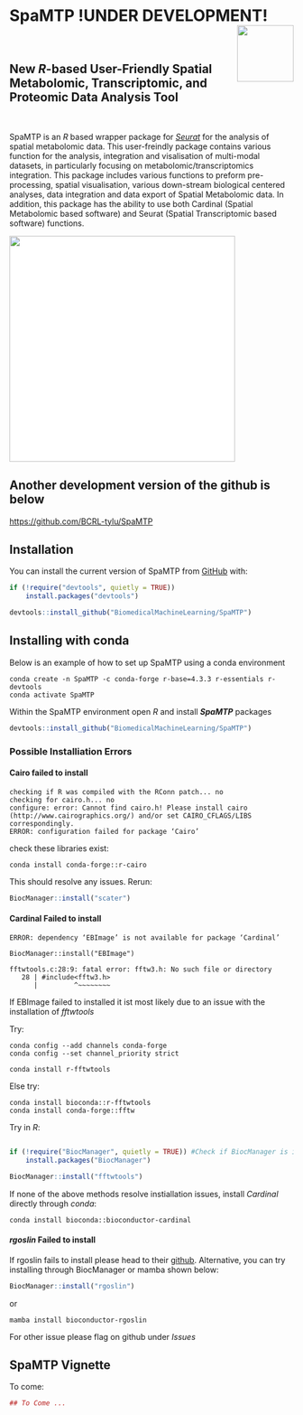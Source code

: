 
<!-- README.md is generated from README.Rmd. Please edit that file -->

# SpaMTP !UNDER DEVELOPMENT! <img src="man/figures/logo.png" align="right" height="100" alt="" />

<!-- badges: start -->
<br>

## New *R*-based User-Friendly Spatial Metabolomic, Transcriptomic, and Proteomic Data Analysis Tool

<br>

<!-- badges: end -->


SpaMTP is an *R* based wrapper package for [*Seurat*](https://satijalab.org/seurat/) for the analysis of spatial metabolomic data. This user-freindly package contains various function for the analysis, integration and visalisation of multi-modal datasets, in particularly focusing on metabolomic/transcriptomics integration.
This package includes various functions to preform pre-processing,
spatial visualisation, various down-stream biological centered analyses,
data integration and data export of Spatial Metabolomic data. In
addition, this package has the ability to use both Cardinal (Spatial
Metabolomic based software) and Seurat (Spatial Transcriptomic based
software) functions.

<img src="inst/figures/SpaMTPSumFig.png" height="400" alt="" style="background-color: white;" />

## Another development version of the github is below
https://github.com/BCRL-tylu/SpaMTP

## Installation

You can install the current version of SpaMTP from
[GitHub](https://github.com/) with:

``` r
if (!require("devtools", quietly = TRUE))
    install.packages("devtools")

devtools::install_github("BiomedicalMachineLearning/SpaMTP")
```

## Installing with conda

Below is an example of how to set up SpaMTP using a conda environment

``` console
conda create -n SpaMTP -c conda-forge r-base=4.3.3 r-essentials r-devtools
conda activate SpaMTP
```

Within the SpaMTP environment open *R* and install ***SpaMTP***
packages

``` r
devtools::install_github("BiomedicalMachineLearning/SpaMTP")
```

### Possible Installiation Errors

#### Cairo failed to install

``` console
checking if R was compiled with the RConn patch... no
checking for cairo.h... no
configure: error: Cannot find cairo.h! Please install cairo (http://www.cairographics.org/) and/or set CAIRO_CFLAGS/LIBS correspondingly.
ERROR: configuration failed for package ‘Cairo’
```

check these libraries exist:

``` console
conda install conda-forge::r-cairo
```

This should resolve any issues. Rerun:

``` r
BiocManager::install("scater")
```

#### Cardinal Failed to install

``` console
ERROR: dependency ‘EBImage’ is not available for package ‘Cardinal’

BiocManager::install("EBImage")

fftwtools.c:28:9: fatal error: fftw3.h: No such file or directory
   28 | #include<fftw3.h>
      |         ^~~~~~~~~
```

If EBImage failed to installed it ist most likely due to an issue with the installation of *fftwtools*

Try:

``` console
conda config --add channels conda-forge
conda config --set channel_priority strict

conda install r-fftwtools
```

Else try:

``` console
conda install bioconda::r-fftwtools
conda install conda-forge::fftw
```

Try in *R*:

```r

if (!require("BiocManager", quietly = TRUE)) #Check if BiocManager is installed
    install.packages("BiocManager")

BiocManager::install("fftwtools")

```

If none of the above methods resolve instiallation issues, install *Cardinal* directly through *conda*:

``` console
conda install bioconda::bioconductor-cardinal  
```

#### *rgoslin* Failed to install

If rgoslin fails to install please head to their [github](https://github.com/lifs-tools/rgoslin). Alternative, you can try installing through BiocManager or mamba shown below:

```r
BiocManager::install("rgoslin")
```
or
```console
mamba install bioconductor-rgoslin
```

For other issue please flag on github under *Issues*



## SpaMTP Vignette

To come:

``` r
## To Come ...
```

